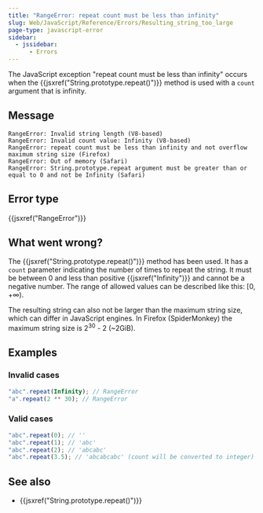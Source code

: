 ```yaml
---
title: "RangeError: repeat count must be less than infinity"
slug: Web/JavaScript/Reference/Errors/Resulting_string_too_large
page-type: javascript-error
sidebar:
  - jssidebar:
      - Errors
---
```


The JavaScript exception "repeat count must be less than infinity" occurs when the
{{jsxref("String.prototype.repeat()")}} method is used with a `count`
argument that is infinity.

## Message

```plain
RangeError: Invalid string length (V8-based)
RangeError: Invalid count value: Infinity (V8-based)
RangeError: repeat count must be less than infinity and not overflow maximum string size (Firefox)
RangeError: Out of memory (Safari)
RangeError: String.prototype.repeat argument must be greater than or equal to 0 and not be Infinity (Safari)
```

## Error type

{{jsxref("RangeError")}}

## What went wrong?

The {{jsxref("String.prototype.repeat()")}} method has been used. It has a
`count` parameter indicating the number of times to repeat the string. It
must be between 0 and less than positive {{jsxref("Infinity")}} and cannot be a negative
number. The range of allowed values can be described like this: \[0, +∞).

The resulting string can also not be larger than the maximum string size, which can
differ in JavaScript engines. In Firefox (SpiderMonkey) the maximum string size is
2<sup>30</sup> - 2 (\~2GiB).

## Examples

### Invalid cases

```js example-bad
"abc".repeat(Infinity); // RangeError
"a".repeat(2 ** 30); // RangeError
```

### Valid cases

```js example-good
"abc".repeat(0); // ''
"abc".repeat(1); // 'abc'
"abc".repeat(2); // 'abcabc'
"abc".repeat(3.5); // 'abcabcabc' (count will be converted to integer)
```

## See also

- {{jsxref("String.prototype.repeat()")}}

